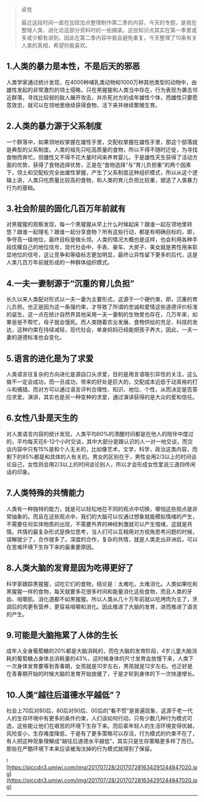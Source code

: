 > 卓克
> 
> 最近这段时间一直在加班加点整理制作第二季的内容，今天的专题，是我在整理人类、进化论这部分资料时的一些摘录。这些知识点其实在第一季里或多或少都有讲到，因此在第二季内容中我会避免重复，今天整理了10条有关人类的真相，希望你能喜欢。

## 1.人类的暴力是本性，不是后天的邪恶

人类学家通过统计发现，在4000种哺乳类动物和1000万种其他类型的动物中，由雄性发起的非常激烈的领土侵略，只在黑猩猩和人类当中存在，行为表现为袭击邻近群落，寻找比较弱的敌人展开攻击，并杀死对方的成年雄性个体，而雌性只要愿意效忠，就可以在领地里继续获得食物，活下来并继续繁殖生育。

## 2.人类的暴力源于父系制度

一个群落中，如果领地权掌握在雄性手里，交配权掌握在雄性手里，那这个部落就是典型的父系制度。人类的祖先只吃高质量的食物，所以不得不随时迁徙，为寻找食物而奔忙。但雌性又不得不花大量时间来养育婴儿，于是雄性天生获得了活动方面的优势，获得了食物选择优势，正是在“食物选择”与“育儿负担重”的两个因素下，领土和交配权完全由雄性掌握，产生了父系制度这种组织模式，所以从这个逻辑上讲，人类只吃质量比较高的食物，和人类的育儿负担比较重，塑造了人类暴力行为的基础。

## 3.社会阶层的固化几百万年前就有

对黑猩猩的观察发现，每一个黑猩猩从早上什么时候起床？跟谁一起在领地里转悠？跟谁一起理毛？跟谁一起分享食物？所有这些行动，都是有明确目标的，即，争夺高一级地位，最终目标是做头领。人类的情况大概也是这样，也会利用各种手段炫耀自己的地位信号，现代社会中，手表、豪车、大房子、美女就是男性用来彰显地位的信号，这让竞争和等级标志更加明显，最终让异性留下更多的后代，这是人类几百万年前就形成的一种群体组织模式。

## 4.一夫一妻制源于“沉重的育儿负担”

长久以来人类配对形式以一夫一妻为主要形式，这源于一个硬约束，即，沉重的育儿负担。也正是因为这一条强约束，才导致了所谓的忠诚和爱情这些道德评价标准的诞生。这一点在统计自然界其他采用一夫一妻制的生物里也存在，几万年来，如果爸爸不帮忙，母子就会饿死。而人类随着农业发展、食物供给的充足、科技的发达，这种约束在持续减轻，现代社会，单身妈妈已经能把孩子养大，因此，一夫一妻的道德标准也会变化。

## 5.语言的进化是为了求爱

人类语言往复杂的方向进化是源自口头求爱，目的是用言语吸引异性的关注，这么做不一定会成功，而一旦成功，带来的好处是巨大的，交配成本远低于动真格的打斗和捕猎。而对方可以通过语言评判合理性、知识、地位、个性，从而决定是否答应求爱。演讲，其实也是另一种变种的求爱，通过演讲获得的是大众的爱和信任。

## 6.女性八卦是天生的

对人类语言内容的统计发现，人类平均80%的清醒时间都是在他人的陪伴中度过的，平均每天花6-12个小时交谈，其中大部分是跟认识的人一对一地交谈，而交谈内容中只有15%是和个人无关的，比如像艺术，文学，科学，政治这类内容，而剩下的85%都是和具体的人有关的。男女的区别在于，男性会用2/3以上的时间谈论自己，女性则会用2/3以上的时间谈论别人，所以才会形成女性爱说三道四传闲话的印象。

## 7.人类特殊的共情能力

人类有一种独特的能力，就是可以轻松地在不同的观点中切换，哪怕这些观点是非常抽象的。而且在这些观点中，我们的大脑可以仅通过想象就能模拟情绪的产生，不需要任何实体物质的出现，不需要外界的神经刺激就可以产生情绪，这就是共情。共情的最复杂形式是换位思考，当人们可以互相用对方视角思考问题的时候，误解就少了，合作就多了。深度的合作，复杂的共情，就是人类走出非洲后，可以在苦难环境下生存下来的最重要原因。

## 8.人类大脑的发育是因为吃得更好了

科学家跟踪黑猩猩，试吃它们的食物，结论是：太难吃，太难消化。人类如果吃和黑猩猩一样的食物，每天就要多花很多时间和能量消化这些食物，而且人类的牙齿、咀嚼肌、消化道都不如黑猩猩。所以人类从几十万年前就以吃烤肉为主了，烹调后的肉更有营养，更容易咀嚼和消化。因此推进了大脑的发育，进而推进了语言的产生。

## 9.可能是大脑拖累了人体的生长

成年人全身葡萄糖的20%都是大脑消耗的，而在大脑的发育阶段，4岁儿童大脑消耗的葡萄糖占身体总消耗量的43%，这时候身体的尺寸发育会放慢下来，人类下一次身体发育要等到青春期，女孩就是10岁左右，男孩就是12岁左右。也正好是在青春期开始的时候大脑的发育开始放缓了，于是才轮到身体的下一次快速增长。

## 10.人类“越往后道德水平越低”？

社会上70后对80后，80后对90后、00后的“看不惯”是普遍现象，这源于老一代人的生存环境中有更多的条件约束，人们该如何行动，只有少数几种行为模式可选，这些能让他们在艰苦的环境下生存下来。而后辈年轻人的生活环境变得优越，风险变小，生存难度降低，于是有了更多策略可以存活，行为模式的约束不在了，有人把这种现象理解成“越往后道德水平越低”，其实只是生存策略更多样了而已。那些在严酷环境下本来应该被淘汰掉的行为模式就得到了保留。

![https://piccdn3.umiwi.com/img/201707/28/201707281634291244847020.jpg](https://piccdn3.umiwi.com/img/201707/28/201707281634291244847020.jpg)

---
